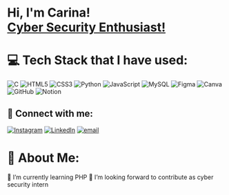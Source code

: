 <h1>Hi, I'm Carina! <br/><a href="https://github.com/cyriinn">Cyber Security Enthusiast!</a>

# 💻 Tech Stack that I have used:
![C](https://img.shields.io/badge/c-%2300599C.svg?style=for-the-badge&logo=c&logoColor=white) ![HTML5](https://img.shields.io/badge/html5-%23E34F26.svg?style=for-the-badge&logo=html5&logoColor=white) ![CSS3](https://img.shields.io/badge/css3-%231572B6.svg?style=for-the-badge&logo=css3&logoColor=white) ![Python](https://img.shields.io/badge/python-3670A0?style=for-the-badge&logo=python&logoColor=ffdd54) ![JavaScript](https://img.shields.io/badge/javascript-%23323330.svg?style=for-the-badge&logo=javascript&logoColor=%23F7DF1E) ![MySQL](https://img.shields.io/badge/mysql-4479A1.svg?style=for-the-badge&logo=mysql&logoColor=white) ![Figma](https://img.shields.io/badge/figma-%23F24E1E.svg?style=for-the-badge&logo=figma&logoColor=white) ![Canva](https://img.shields.io/badge/Canva-%2300C4CC.svg?style=for-the-badge&logo=Canva&logoColor=white) ![GitHub](https://img.shields.io/badge/github-%23121011.svg?style=for-the-badge&logo=github&logoColor=white) ![Notion](https://img.shields.io/badge/Notion-%23000000.svg?style=for-the-badge&logo=notion&logoColor=white)

<h2> 🤳 Connect with me:</h2>

[![Instagram](https://img.shields.io/badge/Instagram-%23E4405F.svg?logo=Instagram&logoColor=white)](https://instagram.com/c.carinn) [![LinkedIn](https://img.shields.io/badge/LinkedIn-%230077B5.svg?logo=linkedin&logoColor=white)](https://linkedin.com/in/CarinaYoehadi) [![email](https://img.shields.io/badge/Email-D14836?logo=gmail&logoColor=white)](mailto:carinayoehadii@gmail.com) 


# 💫 About Me:
🌱 I’m currently learning PHP
👯 I’m looking forward to contribute as cyber security intern


